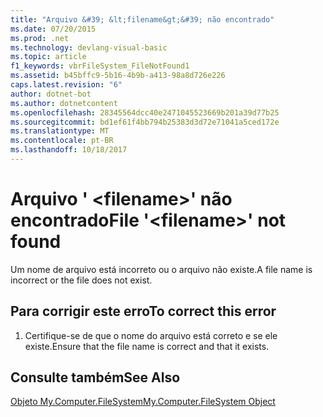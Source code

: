 ```yaml
---
title: "Arquivo &#39; &lt;filename&gt;&#39; não encontrado"
ms.date: 07/20/2015
ms.prod: .net
ms.technology: devlang-visual-basic
ms.topic: article
f1_keywords: vbrFileSystem_FileNotFound1
ms.assetid: b45bffc9-5b16-4b9b-a413-98a8d726e226
caps.latest.revision: "6"
author: dotnet-bot
ms.author: dotnetcontent
ms.openlocfilehash: 28345564dcc40e2471045523669b201a39d77b25
ms.sourcegitcommit: bd1ef61f4bb794b25383d3d72e71041a5ced172e
ms.translationtype: MT
ms.contentlocale: pt-BR
ms.lasthandoff: 10/18/2017
---
```

# <a name="file-39ltfilenamegt39-not-found"></a><span data-ttu-id="c0081-102">Arquivo &#39; &lt;filename&gt;&#39; não encontrado</span><span class="sxs-lookup"><span data-stu-id="c0081-102">File &#39;&lt;filename&gt;&#39; not found</span></span>
<span data-ttu-id="c0081-103">Um nome de arquivo está incorreto ou o arquivo não existe.</span><span class="sxs-lookup"><span data-stu-id="c0081-103">A file name is incorrect or the file does not exist.</span></span>  
  
## <a name="to-correct-this-error"></a><span data-ttu-id="c0081-104">Para corrigir este erro</span><span class="sxs-lookup"><span data-stu-id="c0081-104">To correct this error</span></span>  
  
1.  <span data-ttu-id="c0081-105">Certifique-se de que o nome do arquivo está correto e se ele existe.</span><span class="sxs-lookup"><span data-stu-id="c0081-105">Ensure that the file name is correct and that it exists.</span></span>  
  
## <a name="see-also"></a><span data-ttu-id="c0081-106">Consulte também</span><span class="sxs-lookup"><span data-stu-id="c0081-106">See Also</span></span>  
 [<span data-ttu-id="c0081-107">Objeto My.Computer.FileSystem</span><span class="sxs-lookup"><span data-stu-id="c0081-107">My.Computer.FileSystem Object</span></span>](../../visual-basic/language-reference/objects/my-computer-filesystem-object.md)
